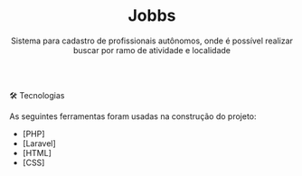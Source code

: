 


<h1 align="center">Jobbs</h1>
<p align="center">Sistema para cadastro de profissionais autônomos, onde é possível realizar buscar por ramo de atividade e localidade</p>

<br><br>

🛠 Tecnologias

As seguintes ferramentas foram usadas na construção do projeto:

- [PHP]
- [Laravel]
- [HTML]
- [CSS]


